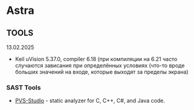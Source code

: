 # Astra

## TOOLS

13.02.2025  
* Keil uVision 5.37.0, compiler 6.18 (при компиляции на 6.21 часто случаются зависания
  при определённых условиях (что-то вроде больших значений на входе, которые выходят за пределы экрана)

### SAST Tools

* [PVS-Studio](https://pvs-studio.ru/ru/pvs-studio/?utm_source=website&utm_medium=github&utm_campaign=open_source) - static analyzer for C, C++, C#, and Java code.
